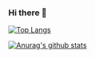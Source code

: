### Hi there 👋

[![Top Langs](https://github-readme-stats.vercel.app/api/top-langs/?username=aydinemre)](https://github.com/anuraghazra/github-readme-stats)

[![Anurag's github stats](https://github-readme-stats.vercel.app/api?username=aydinemre)](https://github.com/anuraghazra/github-readme-stats)
